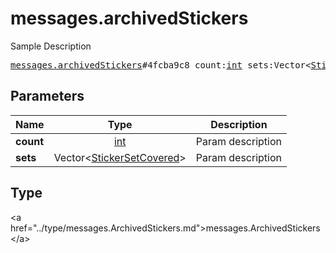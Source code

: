 # messages.archivedStickers

Sample Description

<pre>
<a href="../constructor/messages.archivedStickers.md">messages.archivedStickers</a>#4fcba9c8 count:<a href="../type/int.md">int</a> sets:Vector&lt;<a href="../type/StickerSetCovered.md">StickerSetCovered</a>&gt; = <a href="../type/messages.ArchivedStickers.md">messages.ArchivedStickers</a>;
</pre>

## Parameters

| Name | Type | Description |
|------|:----:|-------------|
| **count** | <a href="../type/int.md">int</a> | Param description |
| **sets** | Vector&lt;<a href="../type/StickerSetCovered.md">StickerSetCovered</a>&gt; | Param description |

## Type

&lt;a href=&#34;../type/messages.ArchivedStickers.md&#34;&gt;messages.ArchivedStickers&lt;/a&gt;
